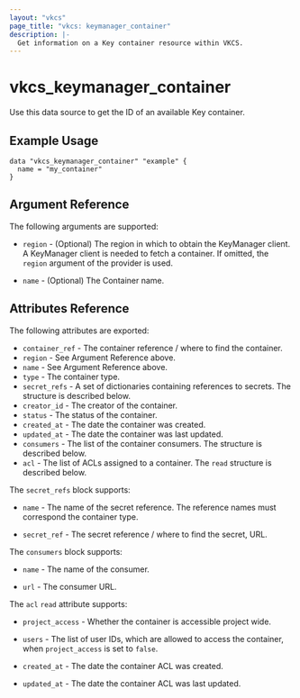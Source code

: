 ```yaml
---
layout: "vkcs"
page_title: "vkcs: keymanager_container"
description: |-
  Get information on a Key container resource within VKCS.
---
```


# vkcs\_keymanager\_container

Use this data source to get the ID of an available Key container.

## Example Usage

```hcl
data "vkcs_keymanager_container" "example" {
  name = "my_container"
}
```

## Argument Reference

The following arguments are supported:

* `region` - (Optional) The region in which to obtain the KeyManager client.
  A KeyManager client is needed to fetch a container. If omitted, the `region`
  argument of the provider is used.

* `name` - (Optional) The Container name.

## Attributes Reference

The following attributes are exported:

* `container_ref` - The container reference / where to find the container.
* `region` - See Argument Reference above.
* `name` - See Argument Reference above.
* `type` - The container type.
* `secret_refs` - A set of dictionaries containing references to secrets. The
  structure is described below.
* `creator_id` - The creator of the container.
* `status` - The status of the container.
* `created_at` - The date the container was created.
* `updated_at` - The date the container was last updated.
* `consumers` - The list of the container consumers. The structure is described
  below.
* `acl` - The list of ACLs assigned to a container. The `read` structure is
  described below.

The `secret_refs` block supports:

* `name` - The name of the secret reference. The reference names must correspond
  the container type.

* `secret_ref` - The secret reference / where to find the secret, URL.

The `consumers` block supports:

* `name` - The name of the consumer.

* `url` - The consumer URL.

The `acl` `read` attribute supports:

* `project_access` - Whether the container is accessible project wide.

* `users` - The list of user IDs, which are allowed to access the container,
  when `project_access` is set to `false`.

* `created_at` - The date the container ACL was created.

* `updated_at` - The date the container ACL was last updated.
